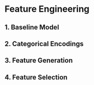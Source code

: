 # Feature Engineering

## 1. Baseline Model
## 2. Categorical Encodings
## 3. Feature Generation
## 4. Feature Selection
